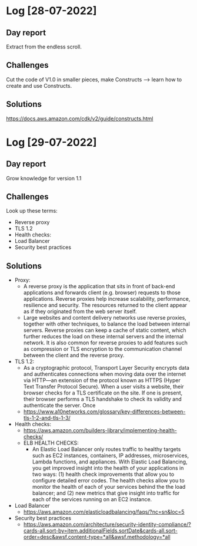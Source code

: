 # Log [28-07-2022]

## Day report

Extract from the endless scroll.

## Challenges

Cut the code of V1.0 in smaller pieces, make Constructs --> learn how to create and use Constructs.

## Solutions
<https://docs.aws.amazon.com/cdk/v2/guide/constructs.html>

# Log [29-07-2022]

## Day report

Grow knowledge for version 1.1

## Challenges

Look up these terms:

- Reverse proxy
- TLS 1.2
- Health checks:
- Load Balancer
- Security best practices

## Solutions

- Proxy:
  - A reverse proxy is the application that sits in front of back-end applications and forwards client (e.g. browser) requests to those applications. Reverse proxies help increase scalability, performance, resilience and security. The resources returned to the client appear as if they originated from the web server itself.
  - Large websites and content delivery networks use reverse proxies, together with other techniques, to balance the load between internal servers. Reverse proxies can keep a cache of static content, which further reduces the load on these internal servers and the internal network. It is also common for reverse proxies to add features such as compression or TLS encryption to the communication channel between the client and the reverse proxy.
- TLS 1.2:
  - As a cryptographic protocol, Transport Layer Security encrypts data and authenticates connections when moving data over the internet via HTTP—an extension of the protocol known as HTTPS (Hyper Text Transfer Protocol Secure). When a user visits a website, their browser checks for a TLS certificate on the site. If one is present, their browser performs a TLS handshake to check its validity and authenticate the server. Once
  - <https://www.a10networks.com/glossary/key-differences-between-tls-1-2-and-tls-1-3/>
- Health checks:
  - <https://aws.amazon.com/builders-library/implementing-health-checks/>
  - ELB HEALTH CHECKS:
    - An Elastic Load Balancer only routes traffic to healthy targets such as EC2 instances, containers, IP addresses, microservices, Lambda functions, and appliances. With Elastic Load Balancing, you get improved insight into the health of your applications in two ways: (1) health check improvements that allow you to configure detailed error codes. The health checks allow you to monitor the health of each of your services behind the the load balancer; and (2) new metrics that give insight into traffic for each of the services running on an EC2 instance.
- Load Balancer
  - <https://aws.amazon.com/elasticloadbalancing/faqs/?nc=sn&loc=5>
- Security best practices
  - <https://aws.amazon.com/architecture/security-identity-compliance/?cards-all.sort-by=item.additionalFields.sortDate&cards-all.sort-order=desc&awsf.content-type=*all&awsf.methodology=*all>
